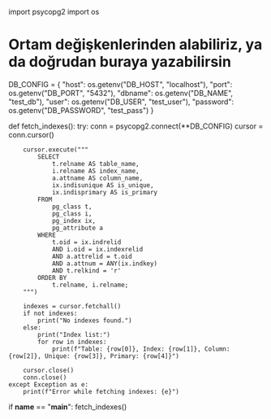 import psycopg2
import os

# Ortam değişkenlerinden alabiliriz, ya da doğrudan buraya yazabilirsin
DB_CONFIG = {
    "host": os.getenv("DB_HOST", "localhost"),
    "port": os.getenv("DB_PORT", "5432"),
    "dbname": os.getenv("DB_NAME", "test_db"),
    "user": os.getenv("DB_USER", "test_user"),
    "password": os.getenv("DB_PASSWORD", "test_pass")
}

def fetch_indexes():
    try:
        conn = psycopg2.connect(**DB_CONFIG)
        cursor = conn.cursor()

        cursor.execute("""
            SELECT 
                t.relname AS table_name,
                i.relname AS index_name,
                a.attname AS column_name,
                ix.indisunique AS is_unique,
                ix.indisprimary AS is_primary
            FROM 
                pg_class t,
                pg_class i,
                pg_index ix,
                pg_attribute a
            WHERE 
                t.oid = ix.indrelid
                AND i.oid = ix.indexrelid
                AND a.attrelid = t.oid
                AND a.attnum = ANY(ix.indkey)
                AND t.relkind = 'r'
            ORDER BY
                t.relname, i.relname;
        """)

        indexes = cursor.fetchall()
        if not indexes:
            print("No indexes found.")
        else:
            print("Index list:")
            for row in indexes:
                print(f"Table: {row[0]}, Index: {row[1]}, Column: {row[2]}, Unique: {row[3]}, Primary: {row[4]}")
        
        cursor.close()
        conn.close()
    except Exception as e:
        print(f"Error while fetching indexes: {e}")

if __name__ == "__main__":
    fetch_indexes()
